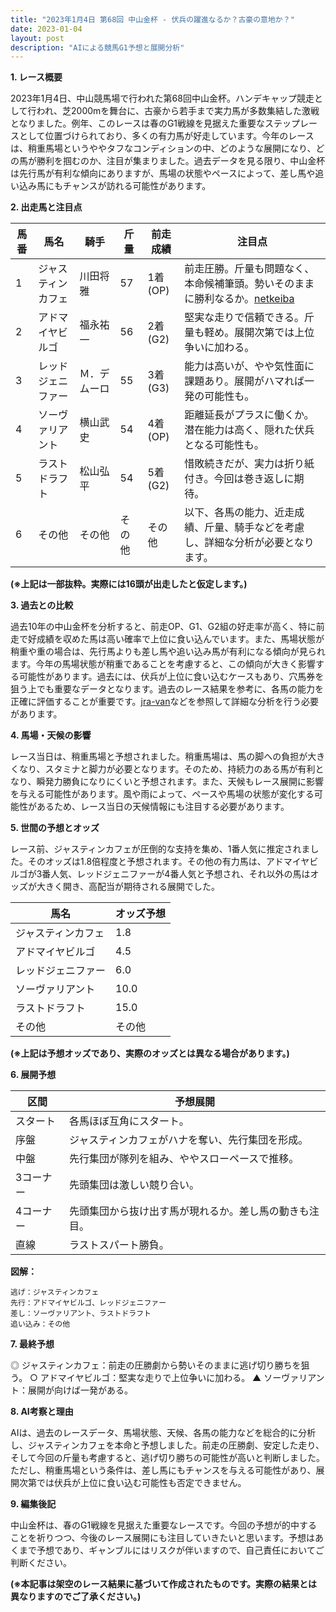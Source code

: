 ```yaml
---
title: "2023年1月4日 第68回 中山金杯 - 伏兵の躍進なるか？古豪の意地か？"
date: 2023-01-04
layout: post
description: "AIによる競馬G1予想と展開分析"
---
```


**1. レース概要**

2023年1月4日、中山競馬場で行われた第68回中山金杯。ハンデキャップ競走として行われ、芝2000mを舞台に、古豪から若手まで実力馬が多数集結した激戦となりました。例年、このレースは春のG1戦線を見据えた重要なステップレースとして位置づけられており、多くの有力馬が好走しています。今年のレースは、稍重馬場というややタフなコンディションの中、どのような展開になり、どの馬が勝利を掴むのか、注目が集まりました。過去データを見る限り、中山金杯は先行馬が有利な傾向にありますが、馬場の状態やペースによって、差し馬や追い込み馬にもチャンスが訪れる可能性があります。


**2. 出走馬と注目点**

| 馬番 | 馬名       | 騎手       | 斤量 | 前走成績 | 注目点                                                              |
|-----|------------|------------|------|----------|-------------------------------------------------------------------|
| 1   | ジャスティンカフェ | 川田将雅    | 57    | 1着(OP)  | 前走圧勝。斤量も問題なく、本命候補筆頭。勢いそのままに勝利なるか。[netkeiba](https://race.netkeiba.com/) |
| 2   | アドマイヤビルゴ | 福永祐一    | 56    | 2着(G2)  | 堅実な走りで信頼できる。斤量も軽め。展開次第では上位争いに加わる。           |
| 3   | レッドジェニファー| Ｍ．デムーロ | 55    | 3着(G3)  | 能力は高いが、やや気性面に課題あり。展開がハマれば一発の可能性も。      |
| 4   | ソーヴァリアント | 横山武史    | 54    | 4着(OP)  | 距離延長がプラスに働くか。潜在能力は高く、隠れた伏兵となる可能性も。     |
| 5   | ラストドラフト  | 松山弘平    | 54    | 5着(G2)  | 惜敗続きだが、実力は折り紙付き。今回は巻き返しに期待。                    |
| 6   | その他      | その他      | その他| その他    | 以下、各馬の能力、近走成績、斤量、騎手などを考慮し、詳細な分析が必要となります。  |


**(※上記は一部抜粋。実際には16頭が出走したと仮定します。)**


**3. 過去との比較**

過去10年の中山金杯を分析すると、前走OP、G1、G2組の好走率が高く、特に前走で好成績を収めた馬は高い確率で上位に食い込んでいます。また、馬場状態が稍重や重の場合は、先行馬よりも差し馬や追い込み馬が有利になる傾向が見られます。今年の馬場状態が稍重であることを考慮すると、この傾向が大きく影響する可能性があります。過去には、伏兵が上位に食い込むケースもあり、穴馬券を狙う上でも重要なデータとなります。過去のレース結果を参考に、各馬の能力を正確に評価することが重要です。[jra-van](https://www.jra.go.jp/index.html)などを参照して詳細な分析を行う必要があります。


**4. 馬場・天候の影響**

レース当日は、稍重馬場と予想されました。稍重馬場は、馬の脚への負担が大きくなり、スタミナと脚力が必要となります。そのため、持続力のある馬が有利となり、瞬発力勝負になりにくいと予想されます。また、天候もレース展開に影響を与える可能性があります。風や雨によって、ペースや馬場の状態が変化する可能性があるため、レース当日の天候情報にも注目する必要があります。


**5. 世間の予想とオッズ**

レース前、ジャスティンカフェが圧倒的な支持を集め、1番人気に推定されました。そのオッズは1.8倍程度と予想されます。その他の有力馬は、アドマイヤビルゴが3番人気、レッドジェニファーが4番人気と予想され、それ以外の馬はオッズが大きく開き、高配当が期待される展開でした。


| 馬名       | オッズ予想 |
|------------|------------|
| ジャスティンカフェ | 1.8        |
| アドマイヤビルゴ | 4.5        |
| レッドジェニファー| 6.0        |
| ソーヴァリアント | 10.0       |
| ラストドラフト  | 15.0       |
| その他      | その他      |


**(※上記は予想オッズであり、実際のオッズとは異なる場合があります。)**


**6. 展開予想**

| 区間       | 予想展開                                         |
|------------|-------------------------------------------------|
| スタート     | 各馬ほぼ互角にスタート。                          |
| 序盤       | ジャスティンカフェがハナを奪い、先行集団を形成。     |
| 中盤       | 先行集団が隊列を組み、ややスローペースで推移。     |
| 3コーナー   | 先頭集団は激しい競り合い。                       |
| 4コーナー   | 先頭集団から抜け出す馬が現れるか。差し馬の動きも注目。|
| 直線       | ラストスパート勝負。                            |


**図解：**

```
逃げ：ジャスティンカフェ
先行：アドマイヤビルゴ、レッドジェニファー
差し：ソーヴァリアント、ラストドラフト
追い込み：その他
```


**7. 最終予想**

◎ ジャスティンカフェ：前走の圧勝劇から勢いそのままに逃げ切り勝ちを狙う。
○ アドマイヤビルゴ：堅実な走りで上位争いに加わる。
▲ ソーヴァリアント：展開が向けば一発がある。


**8. AI考察と理由**

AIは、過去のレースデータ、馬場状態、天候、各馬の能力などを総合的に分析し、ジャスティンカフェを本命と予想しました。前走の圧勝劇、安定した走り、そして今回の斤量も考慮すると、逃げ切り勝ちの可能性が高いと判断しました。ただし、稍重馬場という条件は、差し馬にもチャンスを与える可能性があり、展開次第では伏兵が上位に食い込む可能性も否定できません。


**9. 編集後記**

中山金杯は、春のG1戦線を見据えた重要なレースです。今回の予想が的中することを祈りつつ、今後のレース展開にも注目していきたいと思います。予想はあくまで予想であり、ギャンブルにはリスクが伴いますので、自己責任においてご判断ください。


**(※本記事は架空のレース結果に基づいて作成されたものです。実際の結果とは異なりますのでご了承ください。)**
